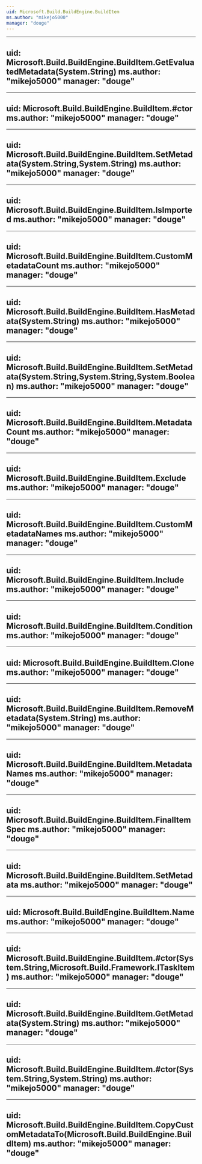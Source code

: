 ```yaml
---
uid: Microsoft.Build.BuildEngine.BuildItem
ms.author: "mikejo5000"
manager: "douge"
---
```


---
uid: Microsoft.Build.BuildEngine.BuildItem.GetEvaluatedMetadata(System.String)
ms.author: "mikejo5000"
manager: "douge"
---

---
uid: Microsoft.Build.BuildEngine.BuildItem.#ctor
ms.author: "mikejo5000"
manager: "douge"
---

---
uid: Microsoft.Build.BuildEngine.BuildItem.SetMetadata(System.String,System.String)
ms.author: "mikejo5000"
manager: "douge"
---

---
uid: Microsoft.Build.BuildEngine.BuildItem.IsImported
ms.author: "mikejo5000"
manager: "douge"
---

---
uid: Microsoft.Build.BuildEngine.BuildItem.CustomMetadataCount
ms.author: "mikejo5000"
manager: "douge"
---

---
uid: Microsoft.Build.BuildEngine.BuildItem.HasMetadata(System.String)
ms.author: "mikejo5000"
manager: "douge"
---

---
uid: Microsoft.Build.BuildEngine.BuildItem.SetMetadata(System.String,System.String,System.Boolean)
ms.author: "mikejo5000"
manager: "douge"
---

---
uid: Microsoft.Build.BuildEngine.BuildItem.MetadataCount
ms.author: "mikejo5000"
manager: "douge"
---

---
uid: Microsoft.Build.BuildEngine.BuildItem.Exclude
ms.author: "mikejo5000"
manager: "douge"
---

---
uid: Microsoft.Build.BuildEngine.BuildItem.CustomMetadataNames
ms.author: "mikejo5000"
manager: "douge"
---

---
uid: Microsoft.Build.BuildEngine.BuildItem.Include
ms.author: "mikejo5000"
manager: "douge"
---

---
uid: Microsoft.Build.BuildEngine.BuildItem.Condition
ms.author: "mikejo5000"
manager: "douge"
---

---
uid: Microsoft.Build.BuildEngine.BuildItem.Clone
ms.author: "mikejo5000"
manager: "douge"
---

---
uid: Microsoft.Build.BuildEngine.BuildItem.RemoveMetadata(System.String)
ms.author: "mikejo5000"
manager: "douge"
---

---
uid: Microsoft.Build.BuildEngine.BuildItem.MetadataNames
ms.author: "mikejo5000"
manager: "douge"
---

---
uid: Microsoft.Build.BuildEngine.BuildItem.FinalItemSpec
ms.author: "mikejo5000"
manager: "douge"
---

---
uid: Microsoft.Build.BuildEngine.BuildItem.SetMetadata
ms.author: "mikejo5000"
manager: "douge"
---

---
uid: Microsoft.Build.BuildEngine.BuildItem.Name
ms.author: "mikejo5000"
manager: "douge"
---

---
uid: Microsoft.Build.BuildEngine.BuildItem.#ctor(System.String,Microsoft.Build.Framework.ITaskItem)
ms.author: "mikejo5000"
manager: "douge"
---

---
uid: Microsoft.Build.BuildEngine.BuildItem.GetMetadata(System.String)
ms.author: "mikejo5000"
manager: "douge"
---

---
uid: Microsoft.Build.BuildEngine.BuildItem.#ctor(System.String,System.String)
ms.author: "mikejo5000"
manager: "douge"
---

---
uid: Microsoft.Build.BuildEngine.BuildItem.CopyCustomMetadataTo(Microsoft.Build.BuildEngine.BuildItem)
ms.author: "mikejo5000"
manager: "douge"
---
